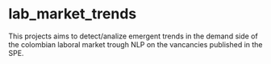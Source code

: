 # lab_market_trends
This projects aims to detect/analize emergent trends in the demand side of the colombian laboral market trough NLP on the vancancies published in the SPE.
